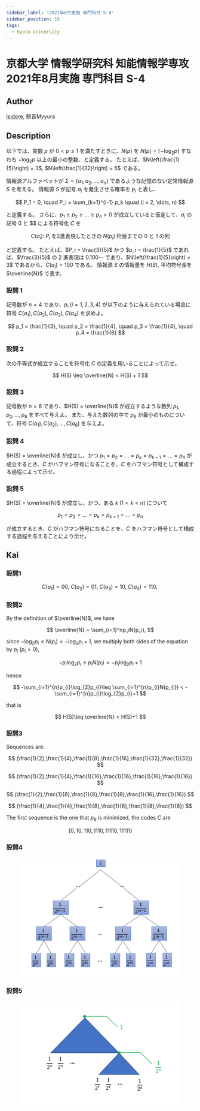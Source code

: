 ```yaml
---
sidebar_label: "2021年8月実施 専門科目 S-4"
sidebar_position: 18
tags:
  - Kyoto-University
---
```

# 京都大学 情報学研究科 知能情報学専攻 2021年8月実施 専門科目 S-4

## **Author**
[Isidore](https://github.com/heacsing), 祭音Myyura

## **Description**
以下では、実数 $p$ が $0 < p \leq 1$ を満たすときに、$N(p)$ を $N(p) = \lceil -\log_2 p \rceil$ すなわち $-\log_2 p$ 以上の最小の整数、と定義する。
たとえば、$N\left(\frac{1}{5}\right) = 3$, $N\left(\frac{1}{32}\right) = 5$ である。

情報源アルファベットが $\Sigma = \{a_1, a_2, \dots, a_n\}$ であるような記憶のない定常情報源 $S$ を考える。
情報源 $S$ が記号 $a_i$ を発生させる確率を $p_i$ と表し、

$$
P_1 = 0, \quad P_i = \sum_{k=1}^{i-1} p_k \quad (i = 2, \dots, n)
$$

と定義する。
さらに、$p_1 \geq p_2 \geq \dots \geq p_n > 0$ が成立していると仮定して、$a_i$ の記号 $0$ と $$ による符号化 $C$ を

$$
C(a_i): \; P_i \text{ を2進表現したときの } N(p_i) \text{ 桁目までの } 0 \text{ と } 1 \text{ の列 }
$$

と定義する。
たとえば、$P_i = \frac{3}{5}$ かつ $p_i = \frac{1}{5}$ であれば、$\frac{3}{5}$ の 2 進表現は $0.100 \cdots$ であり、$N\left(\frac{1}{5}\right) = 3$ であるから、$C(a_i) = 100$ である。
情報源 $S$ の情報量を $H(S)$, 平均符号長を $\overline{N}$ で表す。

### 設問 1
記号数が $n = 4$ であり、$p_i \; (i = 1, 2, 3, 4)$ が以下のように与えられている場合に符号 $C(a_1), C(a_2), C(a_3), C(a_4)$ を求めよ。

$$
p_1 = \frac{1}{3}, \quad p_2 = \frac{1}{4}, \quad p_3 = \frac{1}{4}, \quad p_4 = \frac{1}{6}
$$

### 設問 2
次の不等式が成立することを符号化 $C$ の定義を用いることによって示せ。

$$
H(S) \leq \overline{N} < H(S) + 1
$$

### 設問 3
記号数が $n = 6$ であり、$H(S) = \overline{N}$ が成立するような数列 $p_1, p_2, \ldots, p_6$ をすべて与えよ。
また、与えた数列の中で $p_6$ が最小のものについて、符号 $C(a_1), C(a_2), \ldots, C(a_6)$ を与えよ。

### 設問 4
$H(S) = \overline{N}$ が成立し、かつ $p_1 = p_2 = \dots = p_k = p_{k+1} = \dots = p_n$ が成立するとき、$C$ がハフマン符号になることを、$C$ をハフマン符号として構成する過程によって示せ。

### 設問 5
$H(S) = \overline{N}$ が成立し、かつ、ある $k \; (1 < k < n)$ について

$$
p_1 = p_2 = \dots = p_k > p_{k+1} = \dots = p_n
$$

が成立するとき、$C$ がハフマン符号になることを、$C$ をハフマン符号として構成する過程を与えることにより示せ。


## **Kai**
### 設問1

$$
C(a_1) = 00,\;C(a_2) = 01,\;C(a_3) = 10,\;C(a_4) = 110,\;
$$

### 設問2
By the definition of $\overline{N}$, we have

$$
\overline{N} = \sum_{i=1}^np_iN(p_i),
$$

since $-\log_{2}p_{i}\leq N(p_{i}) < -\log_{2}p_{i}+1$, we multiply both sides of the equation by $p_i \ (p_i > 0)$,

$$
-p_{i}\log_{2}p_{i}\leq p_{i}N(p_{i}) < -p_{i}\log_{2}p_{i}+1
$$

hence

$$
-\sum_{i=1}^{n}p_{i}\log_{2}p_{i}\leq \sum_{i=1}^{n}p_{i}N(p_{i}) < -\sum_{i=1}^{n}p_{i}\log_{2}p_{i}+1
$$

that is

$$
H(S)\leq \overline{N} < H(S)+1
$$

### 設問3
Sequences are:

$$
(\frac{1}{2},\frac{1}{4},\frac{1}{8},\frac{1}{16},\frac{1}{32},\frac{1}{32})
$$

$$
(\frac{1}{2},\frac{1}{4},\frac{1}{16},\frac{1}{16},\frac{1}{16},\frac{1}{16})
$$

$$
(\frac{1}{2},\frac{1}{8},\frac{1}{8},\frac{1}{8},\frac{1}{16},\frac{1}{16})
$$

$$
(\frac{1}{4},\frac{1}{4},\frac{1}{8},\frac{1}{8},\frac{1}{8},\frac{1}{8})
$$

The first sequence is the one that $p_6$ is minimized, the codes $C$ are

$$
\{0,10,110,1110,11110,11111\}
$$

### 設問4

<figure style="text-align:center;">
  <img src="https://raw.githubusercontent.com/Myyura/the_kai_project_assets/main/kakomonn/kyoto_university/informatics/ist_202108_senmon_s_4_p1.png" width="500" alt=""/>
</figure>

### 設問5

<figure style="text-align:center;">
  <img src="https://raw.githubusercontent.com/Myyura/the_kai_project_assets/main/kakomonn/kyoto_university/informatics/ist_202108_senmon_s_4_p2.png" width="500" alt=""/>
</figure>